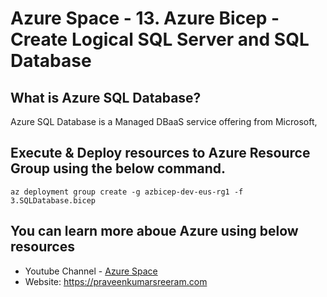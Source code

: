 # Azure Space - 13. Azure Bicep - Create Logical SQL Server and SQL Database

## What is Azure SQL Database?
Azure SQL Database is a Managed DBaaS service offering from Microsoft,

## Execute & Deploy resources to Azure Resource Group using the below command.

```
az deployment group create -g azbicep-dev-eus-rg1 -f 3.SQLDatabase.bicep
```

## You can learn more aboue Azure using below resources

* Youtube Channel - [Azure Space](https://www.youtube.com/channel/UCAyKimu-hwmy0kpYprjSPBg?sub_confirmation=1)
* Website: <https://praveenkumarsreeram.com>
